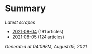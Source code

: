 # Summary
*Latest scrapes*
* [2021-08-04](https://github.com/nuuuwan/news_lk/blob/data/news_lk.2021-08-04.json) (191 articles)
* [2021-08-05](https://github.com/nuuuwan/news_lk/blob/data/news_lk.2021-08-05.json) (124 articles)

*Generated at 04:09PM, August 05, 2021*